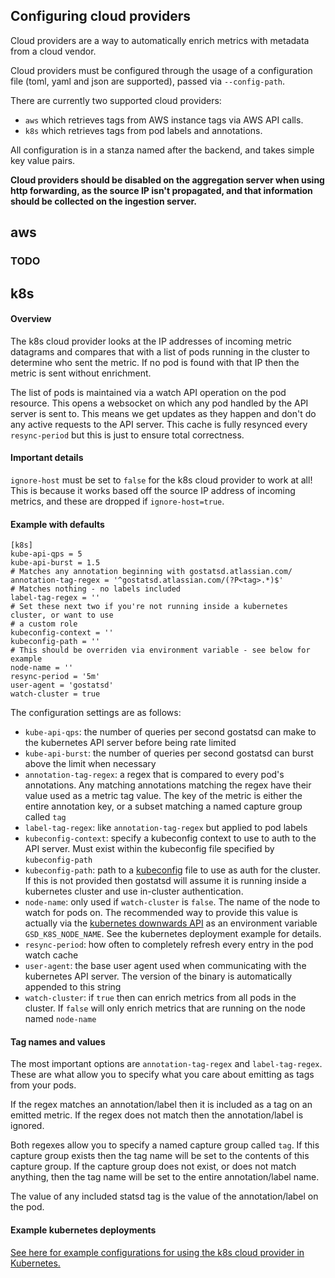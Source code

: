 Configuring cloud providers
--------------------
Cloud providers are a way to automatically enrich metrics with metadata from a cloud vendor.

Cloud providers must be configured through the usage of a configuration file (toml, yaml and json are supported), passed via
`--config-path`.

There are currently two supported cloud providers:

* `aws` which retrieves tags from AWS instance tags via AWS API calls.
* `k8s` which retrieves tags from pod labels and annotations.

All configuration is in a stanza named after the backend, and takes simple key value pairs.

**Cloud providers should be disabled on the aggregation server when using http forwarding, as the source IP isn't
propagated, and that information should be collected on the ingestion server.**

aws
---
### TODO

k8s
---
#### Overview

The k8s cloud provider looks at the IP addresses of incoming metric datagrams and compares that with a list of pods
running in the cluster to determine who sent the metric. If no pod is found with that IP then the metric is sent without
enrichment.

The list of pods is maintained via a watch API operation on the pod resource. This opens a websocket on which any pod
handled by the API server is sent to. This means we get updates as they happen and don't do any active requests to
the API server. This cache is fully resynced every `resync-period` but this is just to ensure total correctness.

#### Important details

`ignore-host` must be set to `false` for the k8s cloud provider to work at all! This is because it works based off the
source IP address of incoming metrics, and these are dropped if `ignore-host=true`.

#### Example with defaults

```$toml
[k8s]
kube-api-qps = 5
kube-api-burst = 1.5
# Matches any annotation beginning with gostatsd.atlassian.com/
annotation-tag-regex = '^gostatsd.atlassian.com/(?P<tag>.*)$'
# Matches nothing - no labels included
label-tag-regex = ''
# Set these next two if you're not running inside a kubernetes cluster, or want to use
# a custom role
kubeconfig-context = ''
kubeconfig-path = ''
# This should be overriden via environment variable - see below for example
node-name = ''
resync-period = '5m'
user-agent = 'gostatsd'
watch-cluster = true
```

The configuration settings are as follows:
- `kube-api-qps`: the number of queries per second gostatsd can make to the kubernetes API server before being rate limited
- `kube-api-burst`: the number of queries per second gostatsd can burst above the limit when necessary
- `annotation-tag-regex`: a regex that is compared to every pod's annotations. Any matching annotations matching the
regex have their value used as a metric tag value. The key of the metric is either the entire annotation key, or a subset
matching a named capture group called `tag`
- `label-tag-regex`: like `annotation-tag-regex` but applied to pod labels
- `kubeconfig-context`: specify a kubeconfig context to use to auth to the API server. Must exist within the kubeconfig
file specified by `kubeconfig-path`
- `kubeconfig-path`: path to a [kubeconfig](https://kubernetes.io/docs/tasks/access-application-cluster/configure-access-multiple-clusters/)
file to use as auth for the cluster. If this is not provided then gostatsd will assume it is running inside a kubernetes
cluster and use in-cluster authentication.
- `node-name`: only used if `watch-cluster` is `false`. The name of the node to watch for pods on. The recommended way
to provide this value is actually via the
[kubernetes downwards API](https://kubernetes.io/docs/tasks/inject-data-application/environment-variable-expose-pod-information/)
as an environment variable `GSD_K8S_NODE_NAME`. See the kubernetes deployment example for details.
- `resync-period`: how often to completely refresh every entry in the pod watch cache
- `user-agent`: the base user agent used when communicating with the kubernetes API server. The version of the binary
is automatically appended to this string
- `watch-cluster`: if `true` then can enrich metrics from all pods in the cluster. If `false` will only enrich metrics
that are running on the node named `node-name`

#### Tag names and values

The most important options are `annotation-tag-regex` and `label-tag-regex`. These are what allow you to specify what
you care about emitting as tags from your pods.

If the regex matches an annotation/label then it is included as a tag on an emitted metric. If the regex does not match
then the annotation/label is ignored.

Both regexes allow you to specify a named capture group called `tag`. If this capture group exists then the tag name
will be set to the contents of this capture group. If the capture group does not exist, or does not match anything,
then the tag name will be set to the entire annotation/label name.

The value of any included statsd tag is the value of the annotation/label on the pod.

#### Example kubernetes deployments

[See here for example configurations for using the k8s cloud provider in Kubernetes.](examples/cloudproviders/k8s/K8S.md)